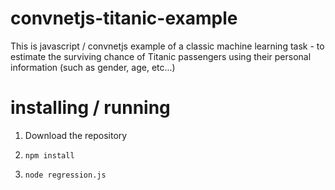 # convnetjs-titanic-example

This is javascript / convnetjs example of a classic machine learning task - to estimate the surviving chance of Titanic passengers using their personal information (such as gender, age, etc...) 

# installing / running

1. Download the repository

2. `npm install`

3. `node regression.js`
